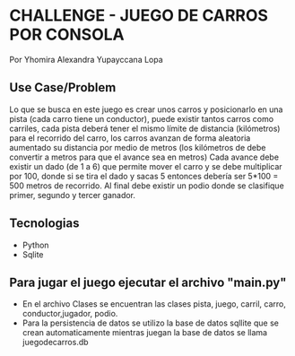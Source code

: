 # CHALLENGE - JUEGO DE CARROS POR CONSOLA
Por Yhomira Alexandra Yupayccana Lopa

## Use Case/Problem
Lo que se busca en este juego es crear unos carros y posicionarlo en una pista (cada
carro tiene un conductor), puede existir tantos carros como carriles, cada pista deberá
tener el mismo límite de distancia (kilómetros) para el recorrido del carro, los carros
avanzan de forma aleatoria aumentado su distancia por medio de metros (los kilómetros
de debe convertir a metros para que el avance sea en metros)
Cada avance debe existir un dado (de 1 a 6) que permite mover el carro y se debe
multiplicar por 100, donde si se tira el dado y sacas 5 entonces debería ser 5*100 = 500
metros de recorrido.
Al final debe existir un podio donde se clasifique primer, segundo y tercer ganador.

## Tecnologias
- Python
- Sqlite

## Para jugar el juego ejecutar el archivo "main.py"

- En el archivo Clases se encuentran las clases pista, juego, carril, carro, conductor,jugador, podio.
- Para la persistencia de datos se utilizo la base de datos sqllite que se crean automaticamente mientras juegan la base de datos se llama juegodecarros.db



